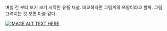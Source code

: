 며칠 전 부터 보기 보기 시작한 유툽 채널. 비교하자면 그림계의 쯔양이라고 할까. 그림 그려지는 것 보면 마술 같다. 

[![IMAGE ALT TEXT HERE](http://img.youtube.com/vi/이연LEEYEON/0.jpg)](http://www.youtube.com/watch?v=이연LEEYEON)
